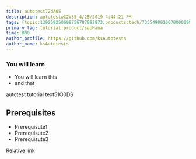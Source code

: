 ```yaml
---
title: autotest72dA05
description: autotestwC2V35_4/25/2019 4:44:21 PM
tags: [topic:139269250608756787992873,products:tech/73554900100700000996,tutorial:experience/advanced]
primary_tag: tutorial:product/sapHana
time: 800
author_profile: https://github.com/ksAutotests
author_name: ksAutotests
---
```

### You will learn
- You will learn this
- and that

autotest tutorial text51O0DS

## Prerequisites
- Prerequisute1
- Prerequisute2
- Prerequisute3

[Relative link](autotest_tutorial60os46)
